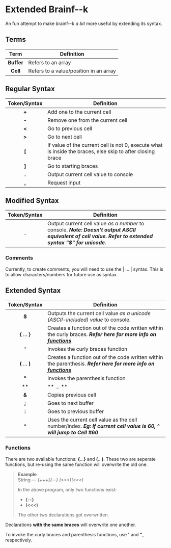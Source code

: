 # Extended Brainf--k
An fun attempt to make brainf--k _a bit_ more useful by extending its syntax.

## Terms
| Term       | Definition                       |
|:----------:|----------------------------------------|
| **Buffer** | Refers to an array                     |
| **Cell**   | Refers to a value/position in an array |

## Regular Syntax
| Token/Syntax | Definition                                                                                                 |
|:------------:|------------------------------------------------------------------------------------------------------------|
| **+**        | Add one to the current cell                                                                                |
| **-**        | Remove one from the current cell                                                                           |
| **<**        | Go to previous cell                                                                                        |
| **>**        | Go to next cell                                                                                            |
| **\[**       | If value of the current cell is not 0, execute what is inside the braces, else skip to after closing brace |
| **\]**       | Go to starting braces                                                                                      |
| **.**        | Output current cell value to console                                                                       |
| **,**        | Request input

## Modified Syntax
| Token/Syntax | Definition                                                                                                                                                |
|:------------:|-----------------------------------------------------------------------------------------------------------------------------------------------------------|
| **.**        | Output current cell value _as a number_ to console.  _**Note: Doesn't output ASCII equivalent of cell value. Refer to extended syntax "$" for unicode.**_ |

### Comments
Currently, to create comments, you will need to use the | ... | syntax. This is to allow characters/numbers for future use as syntax.

## Extended Syntax
| Token/Syntax    | Definition                                                                                                                     |
|:---------------:|--------------------------------------------------------------------------------------------------------------------------------|
| **$**           | Outputs the current cell value _as a unicode (ASCII-included) value_ to console.                                               |
| **{** ... **}** | Creates a function out of the code written within the curly braces. _**Refer here for more info on [functions](#functions)**_  |
| **'**           | Invokes the curly braces function                                                                                              |
| **(** ... **)** | Creates a function out of the code written within the parenthesis. _**Refer here for more info on [functions](#functions)**_   |
| **"**           | Invokes the parenthesis function                                                                                               |
| **|** ... **|** | Creates a comment. _**Note: Comments are removed during runtime**_                                                             |
| **&**           | Copies previous cell                                                                                                           |
| **;**           | Goes to next buffer                                                                                                            |
| **:**           | Goes to previous buffer                                                                                                        |
| **^**           | Uses the current cell value as the cell number/index.  _**Eg: If current cell value is 60, ^ will jump to Cell #60**_          |

### Functions
There are two available functions: **{**...**}** and **(**...**)**.
These two are seperate functions, but re-using the same function will overwrite the old one.

> **Example**  
> String — _{+++}{--} (>>>)(<<<)_
>
> In the above program, only two functions exist:
> - **{--}**
> - **(<<<)**
> 
> The other two declarations got overwritten.

Declarations **with the same braces** will overwrite one another.

To invoke the curly braces and parenthesis functions, use **'** and **"**, respectively.
